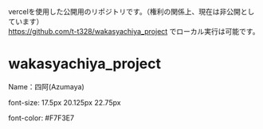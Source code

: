 vercelを使用した公開用のリポジトリです。（権利の関係上、現在は非公開としています）<br>
https://github.com/t-t328/wakasyachiya_project でローカル実行は可能です。

# wakasyachiya_project
Name：四阿(Azumaya)

font-size:
    17.5px
    20.125px
    22.75px

font-color:
    #F7F3E7
